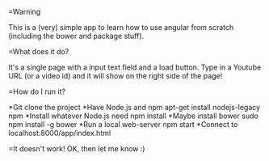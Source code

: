 =Warning

This is a (very) simple app  to learn how to use angular from scratch (including the bower and package stuff).

=What does it do?

It's a single page with a input text field and a load button. Type in a Youtube URL (or a video id) and it will show
on the right side of the page!

=How do I run it?

*Git clone the project
*Have Node.js and npm 
  apt-get install nodejs-legacy npm
*Install whatever Node.js need 
  npm install
*Maybe install bower
  sudo npm install -g bower
*Run a local web-server
  npm start
*Connect to localhost:8000/app/index.html

=It doesn't work!
OK, then let me know :)




